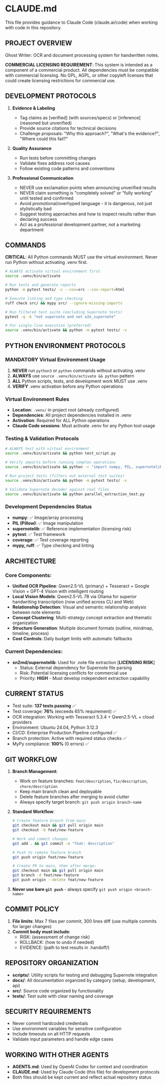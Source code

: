 # CLAUDE.md

This file provides guidance to Claude Code (claude.ai/code) when working with code in this repository.

## PROJECT OVERVIEW

Ghost Writer: OCR and document processing system for handwritten notes.

**COMMERCIAL LICENSING REQUIREMENT**: This system is intended as a component of a commercial product. All dependencies must be compatible with commercial licensing. No GPL, AGPL, or other copyleft licenses that could create licensing restrictions for commercial use.

## DEVELOPMENT PROTOCOLS

1. **Evidence & Labeling**  
   - Tag claims as [verified] (with sources/specs) or [inference] (reasoned but unverified)
   - Provide source citations for technical decisions
   - Challenge proposals: "Why this approach?", "What's the evidence?", "Where could this fail?"

2. **Quality Assurance**
   - Run tests before committing changes
   - Validate fixes address root causes
   - Follow existing code patterns and conventions

3. **Professional Communication**
   - NEVER use exclamation points when announcing unverified results
   - NEVER claim something is "completely solved" or "fully working" until tested and confirmed
   - Avoid promotional/overhyped language - it is dangerous, not just stylistically bad
   - Suggest testing approaches and how to inspect results rather than declaring success
   - Act as a professional development partner, not a marketing department

## COMMANDS

**CRITICAL**: All Python commands MUST use the virtual environment. Never run Python without activating .venv first.

```bash
# ALWAYS activate virtual environment first
source .venv/bin/activate

# Run tests and generate reports  
python -m pytest tests/ -v --cov=src --cov-report=html

# Execute linting and type checking
ruff check src/ && mypy src/ --ignore-missing-imports

# Run filtered test suite (excluding Supernote tests)
pytest -q -k "not supernote and not e2e_supernote"

# For single-line execution (preferred)
source .venv/bin/activate && python -m pytest tests/ -v
```

## PYTHON ENVIRONMENT PROTOCOLS

### **MANDATORY Virtual Environment Usage**
1. **NEVER** run `python3` or `python` commands without activating .venv
2. **ALWAYS** use `source .venv/bin/activate && python` pattern
3. **ALL** Python scripts, tests, and development work MUST use .venv
4. **VERIFY** .venv activation before any Python operations

### **Virtual Environment Rules**
- **Location**: `.venv/` in project root (already configured)
- **Dependencies**: All project dependencies installed in .venv
- **Activation**: Required for ALL Python operations
- **Claude Code sessions**: Must activate .venv for any Python tool usage

### **Testing & Validation Protocols**
```bash
# ALWAYS test with virtual environment
source .venv/bin/activate && python test_script.py

# Verify imports before running complex operations
source .venv/bin/activate && python -c "import numpy, PIL, supernotelib; print('Dependencies OK')"

# Run project tests (filters out external test suites)
source .venv/bin/activate && python -m pytest tests/ -v

# Validate Supernote decoder against real files
source .venv/bin/activate && python parallel_extraction_test.py
```

### **Development Dependencies Status**
- **numpy**: ✅ Image/array processing
- **PIL (Pillow)**: ✅ Image manipulation  
- **supernotelib**: ✅ Reference implementation (licensing risk)
- **pytest**: ✅ Test framework
- **coverage**: ✅ Test coverage reporting
- **mypy, ruff**: ✅ Type checking and linting

## ARCHITECTURE

### Core Components:
- **Unified OCR Pipeline**: Qwen2.5-VL (primary) + Tesseract + Google Vision + GPT-4 Vision with intelligent routing
- **Local Vision Models**: Qwen2.5-VL 7B via Ollama for superior handwriting transcription (now unified across CLI and Web)
- **Relationship Detection**: Visual and semantic relationship analysis between note elements  
- **Concept Clustering**: Multi-strategy concept extraction and thematic organization
- **Structure Generation**: Multiple document formats (outline, mindmap, timeline, process)
- **Cost Controls**: Daily budget limits with automatic fallbacks

### Current Dependencies:
- **sn2md/supernotelib**: Used for .note file extraction [**LICENSING RISK**]
  - Status: External dependency for Supernote file parsing
  - Risk: Potential licensing conflicts for commercial use
  - Priority: **HIGH** - Must develop independent extraction capability

## CURRENT STATUS

- Test suite: **137 tests passing** ✅ 
- Test coverage: **76%** (exceeds 65% requirement) ✅
- OCR integration: Working with Tesseract 5.3.4 + Qwen2.5-VL + cloud providers
- Environment: Ubuntu 24.04, Python 3.12.3
- CI/CD: Enterprise Production Pipeline configured ✅
- Branch protection: Active with required status checks ✅
- MyPy compliance: **100%** (0 errors) ✅

## GIT WORKFLOW

1. **Branch Management**:
   - Work on feature branches: `feat/description`, `fix/description`, `chore/description`
   - Keep main branch clean and deployable
   - Delete feature branches after merging to avoid clutter
   - Always specify target branch: `git push origin branch-name`

2. **Standard Workflow**:
   ```bash
   # Create feature branch from main
   git checkout main && git pull origin main
   git checkout -b feat/new-feature
   
   # Work and commit changes
   git add . && git commit -m "feat: description"
   
   # Push to remote feature branch
   git push origin feat/new-feature
   
   # Create PR to main, then after merge:
   git checkout main && git pull origin main
   git branch -d feat/new-feature
   git push origin --delete feat/new-feature
   ```

3. **Never use bare `git push`** - always specify `git push origin <branch-name>`

## COMMIT POLICY

1. **File limits**: Max 7 files per commit, 300 lines diff (use multiple commits for larger changes)
2. **Commit body must include**: 
   - RISK: (assessment of change risk)
   - ROLLBACK: (how to undo if needed)
   - EVIDENCE: (path to test results in .handoff/)

## REPOSITORY ORGANIZATION

- **scripts/**: Utility scripts for testing and debugging Supernote integration
- **docs/**: All documentation organized by category (setup, development, api)
- **src/**: Source code organized by functionality
- **tests/**: Test suite with clear naming and coverage

## SECURITY REQUIREMENTS

- Never commit hardcoded credentials
- Use environment variables for sensitive configuration
- Include timeouts on all HTTP requests
- Validate input parameters and handle edge cases

## WORKING WITH OTHER AGENTS

- **AGENTS.md**: Used by OpenAI Codex for context and coordination
- **CLAUDE.md**: Used by Claude Code (this file) for development protocols
- Both files should be kept current and reflect actual repository status
